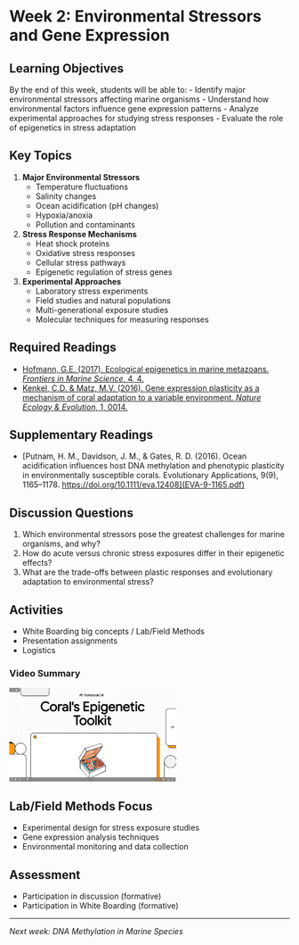 # Week 2: Environmental Stressors and Gene Expression

## Learning Objectives

By the end of this week, students will be able to: - Identify major environmental stressors affecting marine organisms - Understand how environmental factors influence gene expression patterns - Analyze experimental approaches for studying stress responses - Evaluate the role of epigenetics in stress adaptation

## Key Topics

1.  **Major Environmental Stressors**
    -   Temperature fluctuations
    -   Salinity changes
    -   Ocean acidification (pH changes)
    -   Hypoxia/anoxia
    -   Pollution and contaminants
2.  **Stress Response Mechanisms**
    -   Heat shock proteins
    -   Oxidative stress responses
    -   Cellular stress pathways
    -   Epigenetic regulation of stress genes
3.  **Experimental Approaches**
    -   Laboratory stress experiments
    -   Field studies and natural populations
    -   Multi-generational exposure studies
    -   Molecular techniques for measuring responses

## Required Readings

-   [Hofmann, G.E. (2017). Ecological epigenetics in marine metazoans. *Frontiers in Marine Science*, 4, 4.](fmars-04-00004.pdf)
-   [Kenkel, C.D. & Matz, M.V. (2016). Gene expression plasticity as a mechanism of coral adaptation to a variable environment. *Nature Ecology & Evolution*, 1, 0014.](s41559-016-0014.pdf)

## Supplementary Readings

-   [Putnam, H. M., Davidson, J. M., & Gates, R. D. (2016). Ocean acidification influences host DNA methylation and phenotypic plasticity in environmentally susceptible corals. Evolutionary Applications, 9(9), 1165–1178. https://doi.org/10.1111/eva.12408](EVA-9-1165.pdf)

## Discussion Questions

1.  Which environmental stressors pose the greatest challenges for marine organisms, and why?
2.  How do acute versus chronic stress exposures differ in their epigenetic effects?
3.  What are the trade-offs between plastic responses and evolutionary adaptation to environmental stress?

## Activities

-   White Boarding big concepts / Lab/Field Methods
-   Presentation assignments
-   Logistics

### Video Summary

[<img src="thumbnail.jpg" alt="▶️ Watch video" width="300"/>](http://gannet.fish.washington.edu/seashell/snaps/Coral_s_Epigenetic_Toolkit.mp4)

## Lab/Field Methods Focus

-   Experimental design for stress exposure studies
-   Gene expression analysis techniques
-   Environmental monitoring and data collection

## Assessment

-   Participation in discussion (formative)
-   Participation in White Boarding (formative)

------------------------------------------------------------------------

*Next week: DNA Methylation in Marine Species*
